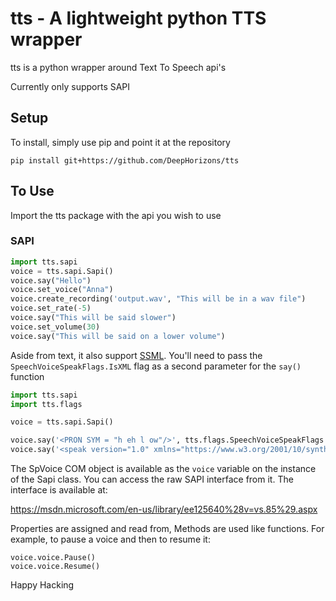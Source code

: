 tts - A lightweight python TTS wrapper
======================================
tts is a python wrapper around Text To Speech api's

Currently only supports SAPI

Setup
-----
To install, simply use pip and point it at the repository

```
pip install git+https://github.com/DeepHorizons/tts
```

To Use
------
Import the tts package with the api you wish to use

### SAPI
```python
import tts.sapi
voice = tts.sapi.Sapi()
voice.say("Hello")
voice.set_voice("Anna")
voice.create_recording('output.wav', "This will be in a wav file")
voice.set_rate(-5)
voice.say("This will be said slower")
voice.set_volume(30)
voice.say("This will be said on a lower volume")
```

Aside from text, it also support [SSML](https://docs.microsoft.com/en-us/cortana/skills/speech-synthesis-markup-language). You'll need to pass the `SpeechVoiceSpeakFlags.IsXML` flag as a second parameter for the `say()` function
```python
import tts.sapi
import tts.flags

voice = tts.sapi.Sapi()

voice.say('<PRON SYM = "h eh l ow"/>', tts.flags.SpeechVoiceSpeakFlags.IsXML)
voice.say('<speak version="1.0" xmlns="https://www.w3.org/2001/10/synthesis" xml:lang="en-US"><phoneme alphabet="sapi" ph="w er 1 l d"></phoneme></speak>', tts.flags.SpeechVoiceSpeakFlags.IsXML)
```


The SpVoice COM object is available as the `voice` variable on the instance of the Sapi class.
You can access the raw SAPI interface from it.
The interface is available at:

https://msdn.microsoft.com/en-us/library/ee125640%28v=vs.85%29.aspx

Properties are assigned and read from, Methods are used like functions.
For example, to pause a voice and then to resume it:
```
voice.voice.Pause()
voice.voice.Resume()
```

Happy Hacking
